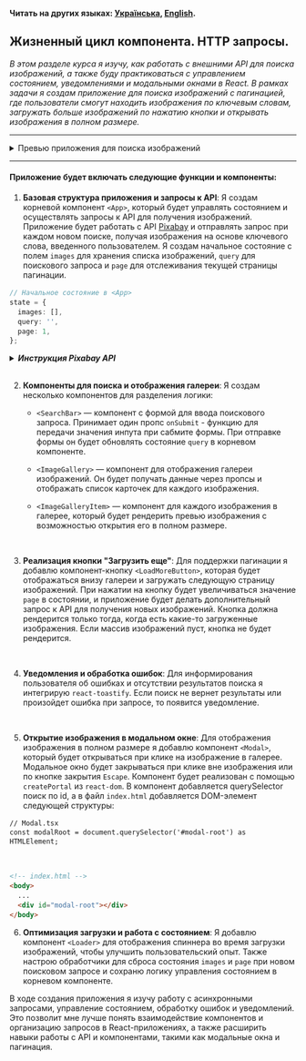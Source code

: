 **Читать на других языках: [Українська](./docs/README.ua.md),
[English](./docs/README.en.md).**

## Жизненный цикл компонента. HTTP запросы.

_В этом разделе курса я изучу, как работать с внешними API для поиска
изображений, а также буду практиковаться с управлением состоянием, уведомлениями
и модальными окнами в React. В рамках задачи я создам приложение для поиска
изображений с пагинацией, где пользователи смогут находить изображения по
ключевым словам, загружать больше изображений по нажатию кнопки и открывать
изображения в полном размере._

---

<details>
<summary>Превью приложения для поиска изображений</summary>

![Превью приложения для поиска изображений](./docs/mockup/preview.jpg)

</details>

---

#### Приложение будет включать следующие функции и компоненты:

1. **Базовая структура приложения и запросы к API**: Я создам корневой компонент
   `<App>`, который будет управлять состоянием и осуществлять запросы к API для
   получения изображений. Приложение будет работать с API
   [Pixabay](https://pixabay.com/api/docs/) и отправлять запрос при каждом новом
   поиске, получая изображения на основе ключевого слова, введенного
   пользователем. Я создам начальное состояние с полем `images` для хранения
   списка изображений, `query` для поискового запроса и `page` для отслеживания
   текущей страницы пагинации.

```ts
// Начальное состояние в <App>
state = {
  images: [],
  query: '',
  page: 1,
};
```

<details>
<summary><b><em>Инструкция Pixabay API</b></em></summary><br>

```ts
// URL-строка HTTP-запроса.
https://pixabay.com/api/?q=cat&page=1&key=your_key&image_type=photo&orientation=horizontal&per_page=12
```

Pixabay API поддерживает пагинацию, по умолчанию параметр `page` равен `1`. В
ответе должно приходить по 12 объектов. Это устанавливается в параметре
`per_page`. При поиске по новому ключевому слову, необходимо сбрасывать значение
`page` в `1`.

В ответе от api приходит массив объектов, в которых интересны только следующие
свойства:

- `id` - уникальный идентификатор
- `webformatURL` - ссылка на маленькое изображение для списка карточек
- `largeImageURL` - ссылка на большое изображение для модального окна

</details>
<br>

2. **Компоненты для поиска и отображения галереи**: Я создам несколько
   компонентов для разделения логики:

   - `<SearchBar>` — компонент с формой для ввода поискового запроса. Принимает
     один пропс `onSubmit` - функцию для передачи значения инпута при сабмите
     формы. При отправке формы он будет обновлять состояние `query` в корневом
     компоненте.
   - `<ImageGallery>` — компонент для отображения галереи изображений. Он будет
     получать данные через пропсы и отображать список карточек для каждого
     изображения.
   - `<ImageGalleryItem>` — компонент для каждого изображения в галерее, который
     будет рендерить превью изображения с возможностью открытия его в полном
     размере.

     <br>

3. **Реализация кнопки "Загрузить еще"**: Для поддержки пагинации я добавлю
   компонент-кнопку `<LoadMoreButton>`, которая будет отображаться внизу галереи
   и загружать следующую страницу изображений. При нажатии на кнопку будет
   увеличиваться значение `page` в состоянии, и приложение будет делать
   дополнительный запрос к API для получения новых изображений. Кнопка должна
   рендерится только тогда, когда есть какие-то загруженные изображения. Если
   массив изображений пуст, кнопка не будет рендерится.

   <br>

4. **Уведомления и обработка ошибок**: Для информирования пользователя об
   ошибках и отсутствии результатов поиска я интегрирую `react-toastify`. Если
   поиск не вернет результаты или произойдет ошибка при запросе, то появится
   уведомление.

   <br>

5. **Открытие изображения в модальном окне**: Для отображения изображения в
   полном размере я добавлю компонент `<Modal>`, который будет открываться при
   клике на изображение в галерее. Модальное окно будет закрываться при клике
   вне изображения или по кнопке закрытия `Escape`. Компонент будет реализован с
   помощью `createPortal` из `react-dom`. В компонент добавляется querySelector
   поиск по id, а в файл `index.html` добавляется DOM-элемент следующей
   структуры:

```tsx
// Modal.tsx
const modalRoot = document.querySelector('#modal-root') as HTMLElement;
```

<br>

```html
<!-- index.html -->
<body>
  ...
  <div id="modal-root"></div>
</body>
```

6. **Оптимизация загрузки и работа с состоянием**: Я добавлю компонент
   `<Loader>` для отображения спиннера во время загрузки изображений, чтобы
   улучшить пользовательский опыт. Также настрою обработчики для сброса
   состояния `images` и `page` при новом поисковом запросе и сохраню логику
   управления состоянием в корневом компоненте.
   <!-- ignore-prettier -->
   <br>

В ходе создания приложения я изучу работу с асинхронными запросами, управление
состоянием, обработку ошибок и уведомлений. Это позволит мне лучше понять
взаимодействие компонентов и организацию запросов в React-приложениях, а также
расширить навыки работы с API и компонентами, такими как модальные окна и
пагинация.
